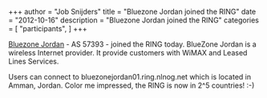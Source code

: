 +++
author = "Job Snijders"
title = "Bluezone Jordan joined the RING"
date = "2012-10-16"
description = "Bluezone Jordan joined the RING"
categories = [
    "participants",
]
+++

<a href="http://www.bluezonejordan.com/">Bluezone Jordan</a> - AS 57393 - joined the RING today. BlueZone Jordan is a wireless Internet provider. It provide customers with WiMAX and Leased Lines Services. 

Users can connect to bluezonejordan01.ring.nlnog.net which is located in Amman, Jordan. Color me impressed, the RING is now in 2^5 countries! :-)

